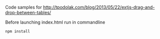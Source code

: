 Code samples for
http://tpodolak.com/blog/2013/05/22/extjs-drag-and-drop-between-tables/

Before launching index.html run in commandline

```bash
npm install
